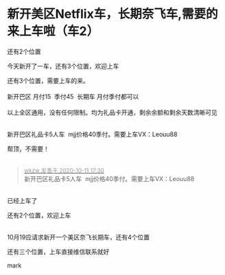 # 新开美区Netflix车，长期奈飞车,需要的来上车啦（车2）


还有2个位置 <img src="static/image/smiley/yct/019.gif" smilieid="49" border="0" alt="" />

今天新开了一车，还有3个位置，欢迎上车

还有3个位置，需要上车的来。<br />
<br />
新开巴区 月付15&nbsp;&nbsp;季付45&nbsp;&nbsp;长期车 月付季付都可以<br />
<br />
以上全区通用，没有任何限制。均为礼品卡开通，剩余余额和剩余天数清晰可见

<img id="aimg_vB8i9" onclick="zoom(this, this.src, 0, 0, 0)" class="zoom" src="https://ftp.bmp.ovh/imgs/2020/10/20ba8f9d7ee48dd1.png" onmouseover="img_onmouseoverfunc(this)" onload="thumbImg(this)" border="0" alt="" /><br />
<br />
新开巴区礼品卡5人车&nbsp;&nbsp;mjj价格40季付。需要上车VX：Leouu88&nbsp;&nbsp;

帮顶，不需要！<br />
<br />
<img src="static/image/smiley/default/time.gif" smilieid="15" border="0" alt="" /><img src="static/image/smiley/default/time.gif" smilieid="15" border="0" alt="" /><img src="static/image/smiley/default/time.gif" smilieid="15" border="0" alt="" />

<div class="quote"><blockquote><font size="2"><a href="https://www.hostloc.com/forum.php?mod=redirect&amp;goto=findpost&amp;pid=9285639&amp;ptid=751522" target="_blank"><font color="#999999">wkzw 发表于 2020-10-11 17:30</font></a></font><br />
新开巴区礼品卡5人车&nbsp;&nbsp;mjj价格40季付。需要上车VX：Leouu88</blockquote></div><br />
已经上车了 <img src="static/image/smiley/yct/022.gif" smilieid="42" border="0" alt="" />

还有2个位置，欢迎上车

<img id="aimg_nWs5N" onclick="zoom(this, this.src, 0, 0, 0)" class="zoom" src="https://ftp.bmp.ovh/imgs/2020/10/f70fb963e0cef681.png" onmouseover="img_onmouseoverfunc(this)" onload="thumbImg(this)" border="0" alt="" /><br />
<br />
10月19应请求新开一个美区奈飞长期车，还有4个位置

还有三个位置，上车直接维信联系就好

mark
